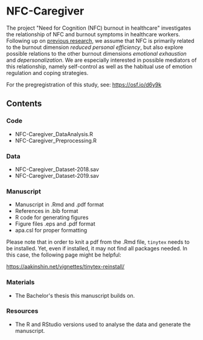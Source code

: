 # NFC-Caregiver

The project "Need for Cognition (NFC) burnout in healthcare" investigates the relationship of NFC and burnout symptoms in healthcare workers. Following up on [previous research](https://doi.org/10.1525/collabra.92885), we assume that NFC is primarily related to the burnout dimension *reduced personal efficiency*, but also explore possible relations to the other burnout dimensions *emotional exhaustion* and *depersonalization*. We are especially interested in possible mediators of this relationship, namely self-control as well as the habitual use of emotion regulation and coping strategies. 

For the pregregistration of this study, see: https://osf.io/d6y9k

## Contents

### Code

- NFC-Caregiver_DataAnalysis.R
- NFC-Caregiver_Preprocessing.R

### Data

- NFC-Caregiver_Dataset-2018.sav
- NFC-Caregiver_Dataset-2019.sav

### Manuscript

- Manuscript in .Rmd and .pdf format
- References in .bib format
- R code for generating figures
- Figure files .eps and .pdf format
- apa.csl for proper formatting

Please note that in order to knit a pdf from the .Rmd file, `tinytex` needs to be installed.
Yet, even if installed, it may not find all packages needed.
In this case, the following page might be helpful:
  
https://aakinshin.net/vignettes/tinytex-reinstall/

### Materials

- The Bachelor's thesis this manuscript builds on.

### Resources

- The R and RStudio versions used to analyse the data and generate the manuscript.
